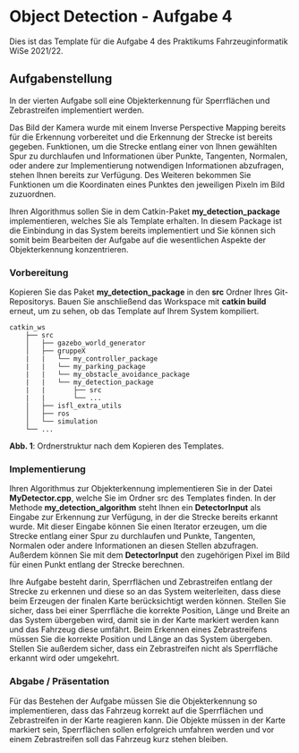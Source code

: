 # Object Detection - Aufgabe 4

Dies ist das Template für die Aufgabe 4 des Praktikums Fahrzeuginformatik WiSe 2021/22.

## Aufgabenstellung

In der vierten Aufgabe soll eine Objekterkennung für Sperrflächen und Zebrastreifen implementiert werden.

Das Bild der Kamera wurde mit einem Inverse Perspective Mapping bereits für die Erkennung vorbereitet und die Erkennung der Strecke ist bereits gegeben. Funktionen, um die Strecke entlang einer von Ihnen gewählten Spur zu durchlaufen und Informationen über Punkte, Tangenten, Normalen, oder andere zur Implementierung notwendigen Informationen abzufragen, stehen Ihnen bereits zur Verfügung. Des Weiteren bekommen Sie Funktionen um die Koordinaten eines Punktes den jeweiligen Pixeln im Bild zuzuordnen.

Ihren Algorithmus sollen Sie in dem Catkin-Paket **my_detection_package** implementieren, welches Sie als Template erhalten. In diesem Package ist die Einbindung in das System bereits implementiert und Sie können sich somit beim Bearbeiten der Aufgabe auf die wesentlichen Aspekte der Objekterkennung konzentrieren.

### Vorbereitung

Kopieren Sie das Paket **my_detection_package** in den **src** Ordner Ihres Git-Repositorys. Bauen Sie anschließend das Workspace mit **catkin build** erneut, um zu sehen, ob das Template auf Ihrem System kompiliert.

    catkin_ws
        ├── src
        │   ├── gazebo_world_generator
        │   ├── gruppeX
        |   |   └── my_controller_package
        |   |   └── my_parking_package
        |   |   └── my_obstacle_avoidance_package
        |   |   └── my_detection_package
        |   |       ├── src
        |   |       └── ...
        │   ├── isfl_extra_utils
        │   ├── ros
        │   └── simulation
        └── ...
**Abb. 1**: Ordnerstruktur nach dem Kopieren des Templates.

### Implementierung

Ihren Algorithmus zur Objekterkennung implementieren Sie in der Datei **MyDetector.cpp**, welche Sie im Ordner src des Templates finden. In der Methode **my_detection_algorithm** steht Ihnen ein **DetectorInput** als Eingabe zur Erkennung zur Verfügung, in der die Strecke bereits erkannt wurde. Mit dieser Eingabe können Sie einen Iterator erzeugen, um die Strecke entlang einer Spur zu durchlaufen und Punkte, Tangenten, Normalen oder andere Informationen an diesen Stellen abzufragen. Außerdem können Sie mit dem **DetectorInput** den zugehörigen Pixel im Bild für einen Punkt entlang der Strecke berechnen.

Ihre Aufgabe besteht darin, Sperrflächen und Zebrastreifen entlang der Strecke zu erkennen und diese so an das System weiterleiten, dass diese beim Erzeugen der finalen Karte berücksichtigt werden können. Stellen Sie sicher, dass bei einer Sperrfläche die korrekte Position, Länge und Breite an das System übergeben wird, damit sie in der Karte markiert werden kann und das Fahrzeug diese umfährt. Beim Erkennen eines Zebrastreifens müssen Sie die korrekte Position und Länge an das System übergeben. Stellen Sie außerdem sicher, dass ein Zebrastreifen nicht als Sperrfläche erkannt wird oder umgekehrt.

### Abgabe / Präsentation

Für das Bestehen der Aufgabe müssen Sie die Objekterkennung so implementieren, dass das Fahrzeug korrekt auf die Sperrflächen und Zebrastreifen in der Karte reagieren kann. Die Objekte müssen in der Karte markiert sein, Sperrflächen sollen erfolgreich umfahren werden und vor einem Zebrastreifen soll das Fahrzeug kurz stehen bleiben.
